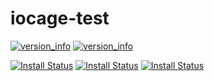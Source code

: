 # iocage-test

[repo]:https://github.com/tprelog/iocage-homeassistant
[results]:https://cirrus-ci.com/github/tprelog/test

[11-4]:https://api.cirrus-ci.com/github/tprelog/test.svg?task=homeassistant-11-4&branch
[12-1]:https://api.cirrus-ci.com/github/tprelog/test.svg?task=homeassistant-12-1&branch
[12-2]:https://api.cirrus-ci.com/github/tprelog/test.svg?task=homeassistant-12-2&branch

[![version_info][plugin]][repo]
[![version_info][homeassistant]][repo]

[![Install Status][11.4]][results]
[![Install Status][12.1]][results]
[![Install Status][12.2]][results]

[homeassistant]:https://img.shields.io/pypi/v/homeassistant?label=Home%20Assistant&logo=home-assistant&style=for-the-badge
[plugin]:https://img.shields.io/github/v/tag/tprelog/test?label=Plugin%20Version&logo=truenas&style=for-the-badge

[11.4]:https://img.shields.io/cirrus/github/tprelog/test/homeassistant?label=11.4-release&logo=FreeBSD&style=plastic&task=homeassistant-11-4
[12.1]:https://img.shields.io/cirrus/github/tprelog/test/homeassistant?label=12.1-release&logo=FreeBSD&style=plastic&task=homeassistant-12-1
[12.2]:https://img.shields.io/cirrus/github/tprelog/test/homeassistant?label=12.2-release&logo=FreeBSD&style=plastic&task=homeassistant-12-2

<!--
<img alt="PyPI - Python Version" src="https://img.shields.io/pypi/pyversions/homeassistant?logo=home-assistant&style=plastic">
-->
